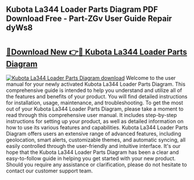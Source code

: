 ## Kubota La344 Loader Parts Diagram PDF Download Free - Part-ZGv User Guide Repair dyWs8

# <h2><a href="http://dfisiy.blite.top/?on=Kubota+La344+Loader+Parts+Diagram">🔗Download New 👉🔴 Kubota La344 Loader Parts Diagram</a></h2>

[![Kubota La344 Loader Parts Diagram download](https://i.imgur.com/lujVjoI.png)](http://dfisiy.blite.top/?on=Kubota+La344+Loader+Parts+Diagram)
Welcome to the user manual for your newly activated Kubota La344 Loader Parts Diagram. This comprehensive guide is intended to help you understand and utilize all of the features and benefits of your product. You will find detailed instructions for installation, usage, maintenance, and troubleshooting. To get the most out of your Kubota La344 Loader Parts Diagram, please take a moment to read through this comprehensive user manual. It includes step-by-step instructions for setting up your product, as well as detailed information on how to use its various features and capabilities. Kubota La344 Loader Parts Diagram offers users an extensive range of advanced features, including geolocation, smart alerts, customizable themes, and automatic syncing, all easily controlled through the user-friendly and intuitive interface. It's our hope that the Kubota La344 Loader Parts Diagram has been a clear and easy-to-follow guide in helping you get started with your new product. Should you require any assistance or clarification, please do not hesitate to contact our customer support team.
